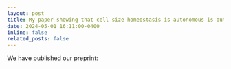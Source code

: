 ```yaml
---
layout: post
title: My paper showing that cell size homeostasis is autonomous is out on bioRxiv!
date: 2024-05-01 16:11:00-0400
inline: false
related_posts: false
---
```


We have published our preprint: <a href="The G1/S transition in mammalian stem cells in vivo is autonomously regulated by cell size">
